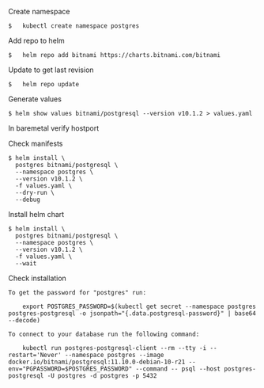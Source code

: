 Create namespace
```
$   kubectl create namespace postgres
```
Add repo to helm
```
$   helm repo add bitnami https://charts.bitnami.com/bitnami
```

Update to get last revision
```
$   helm repo update
```

Generate values
```
$ helm show values bitnami/postgresql --version v10.1.2 > values.yaml
```

In baremetal verify hostport

Check manifests

```
$ helm install \
  postgres bitnami/postgresql \
  --namespace postgres \
  --version v10.1.2 \
  -f values.yaml \
  --dry-run \
  --debug
```

Install helm chart
```
$ helm install \
  postgres bitnami/postgresql \
  --namespace postgres \
  --version v10.1.2 \
  -f values.yaml \
  --wait

```

Check installation
```
To get the password for "postgres" run:

    export POSTGRES_PASSWORD=$(kubectl get secret --namespace postgres postgres-postgresql -o jsonpath="{.data.postgresql-password}" | base64 --decode)

To connect to your database run the following command:

    kubectl run postgres-postgresql-client --rm --tty -i --restart='Never' --namespace postgres --image docker.io/bitnami/postgresql:11.10.0-debian-10-r21 --env="PGPASSWORD=$POSTGRES_PASSWORD" --command -- psql --host postgres-postgresql -U postgres -d postgres -p 5432

